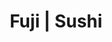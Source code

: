 ---
layout: place
title: "Fuji | Sushi"
permalink: /california/elk-grove/fuji-sushi.html
stateAbbr: CA
stateName: California
cityName: Elk Grove
place_id: ChIJ121geg3HmoARTXusjRNYz_I
photos:
  - name: >-
      places/ChIJ121geg3HmoARTXusjRNYz_I/photos/AeeoHcKDGgdbfOI6xn0lf3o03hE6WW3McFLSICI2_K1lvfQR2qCGJfEaduXvofTvffx77NuJqMDS72xDRWD0_lDG4DBdZJM_7QXRAOKtdobLsDEylaM2R3ogyN4XPxDdDA2Vi-xpIiseF-vsl-06AtIYpHckN9Ls0P3Bks3u9IwArIiRMeNtyW8Arq6XjPVrnKm11OlgkZlVE5DYmz8nOXAj9htuwGxjpPLsEF-4_IyNVXM8eaHDRf_OyBcYtHTFcsspCH9FY0DwDIEQGXgBynlOJGlzNFqPXSSGAw4a7VvDGQNXb07il7x4LNwA3uvbYofy9HHJIo0OWWhHMnggqbS9_TS_I-dWQZtI4oI9tV6-j9zFUh_jSmlhJqtmS1o4yT5Pv8iPaD2hhG7Zg3hesH426wSTv7p5tlO21rwtsBBcILUOfq8
    widthPx: 3024
    heightPx: 2021
    authorAttributions:
      - displayName: Sad Boi
        uri: https://maps.google.com/maps/contrib/103547604823069055621
        photoUri: >-
          https://lh3.googleusercontent.com/a-/ALV-UjVc1vrmQRcqPJ7HBPX7qCf4iOJgOyv829zXmDbtoWwNifERqVSC=s100-p-k-no-mo
    flagContentUri: >-
      https://www.google.com/local/imagery/report/?cb_client=maps_api_places.places_api&image_key=!1e10!2sCIHM0ogKEICAgICh1rjOrgE&hl=en-US
    googleMapsUri: >-
      https://www.google.com/maps/place//data=!3m4!1e2!3m2!1sCIHM0ogKEICAgICh1rjOrgE!2e10!4m2!3m1!1s0x809ac70d7a606dd7:0xf2cf58138dac7b4d
  - name: >-
      places/ChIJ121geg3HmoARTXusjRNYz_I/photos/AeeoHcKy-taq0zpWF2drEp5MzJ7oHc-9OqkO6fnVkF9FMQQj3YGDA6xD760RfgsEuse458_VpbClOvNx71xMJQdcRBX0I5-ChA_mRs9YlvKluLh90_pdCMmjJ1ew8bB8anOQqy0JjOL5iD2yQyLsjqx19UFlocpaljPfi8AhDaORAKL3n2eHHVcfq83fEKH9enSjHR6dEX6awtXlcElvwZJC-NS5QWaVQWOQkLlWVVjFowVRVioEfk5ctOsN-nNWpod6jeV_F_xtVu0XAs5ZZP0drOvpvcKwzJae_-LZnbOD4Kor2PAfmYSRipmFblXMue0OJzyehKyL9kjxmfGdjEAZIK-zyyCE2EObdXPZ54s8DYNUb9tS7M9xrpk3s57w0yv14KNiZ8GUnkTApnW9w7EspqwJTmGLh5PiJ9_iteMgyT6mxy5z
    widthPx: 3000
    heightPx: 1702
    authorAttributions:
      - displayName: crunchy hanaksa
        uri: https://maps.google.com/maps/contrib/100761378836185810419
        photoUri: >-
          https://lh3.googleusercontent.com/a/ACg8ocKAOCGOEKD1z9DPB8OXIx5GD3imEkASGzRqA4LTzfsR4OvSAw=s100-p-k-no-mo
    flagContentUri: >-
      https://www.google.com/local/imagery/report/?cb_client=maps_api_places.places_api&image_key=!1e10!2sCIHM0ogKEICAgICk79n8vgE&hl=en-US
    googleMapsUri: >-
      https://www.google.com/maps/place//data=!3m4!1e2!3m2!1sCIHM0ogKEICAgICk79n8vgE!2e10!4m2!3m1!1s0x809ac70d7a606dd7:0xf2cf58138dac7b4d
  - name: >-
      places/ChIJ121geg3HmoARTXusjRNYz_I/photos/AeeoHcIxKqFFFETh5jekaYdwZfRDlvI_NUqE-2P_qDoAvALUoBkIyUGTvXpn2ebNwQvc9RiVeMc8rmFQ19v79-nY6cEkR4fKFClaEZWLYQx76DXuxqSaOl93SEbzMeak-lLLqIwIaFANZCmvt8vdoxJ_yhvGbfoXgDWftzWaIR8_Rls27O6Z436gq5lcGpuTtB9IkK-83kTT6RGBpwMLehYLkR_dvulXo5T4WisuiBeMfdXXirC1eYRIxz3T6FwaH_kWC5T26FUipurRiSi2cou99DsVL-nRFhEY8b2E4k_zzEweSizKkEXLLjVh-drMjkFNAwxKWg00l_gRvCzuZWwKSzKqIy3ADj0jUPbhg4L3pEsMbwvc4eo2EPTDdm6xwlplMEhQdj2PG5pI2iR8VM2Yh2YlRrwrvpkWrhp38C4kRTyf2w
    widthPx: 4000
    heightPx: 3000
    authorAttributions:
      - displayName: Mr Xiong
        uri: https://maps.google.com/maps/contrib/107700164183597873961
        photoUri: >-
          https://lh3.googleusercontent.com/a-/ALV-UjXJY3B7cYqx_qU5SB8uvqlRS9xHyRpN4dNZFS9XIGlq7VtLkoI=s100-p-k-no-mo
    flagContentUri: >-
      https://www.google.com/local/imagery/report/?cb_client=maps_api_places.places_api&image_key=!1e10!2sCIHM0ogKEICAgMCwg4jADg&hl=en-US
    googleMapsUri: >-
      https://www.google.com/maps/place//data=!3m4!1e2!3m2!1sCIHM0ogKEICAgMCwg4jADg!2e10!4m2!3m1!1s0x809ac70d7a606dd7:0xf2cf58138dac7b4d
  - name: >-
      places/ChIJ121geg3HmoARTXusjRNYz_I/photos/AeeoHcKu-_OwnIhYUg6wAhOblw3T07xV-UYBzYmor4jwwYmmj4ZQNU_0XoJTz1EG5E-IC96HnF2zz6D0PPQSO1-2kbJC7csze5mB3SRwro26NhXeAyVGcNNM-rio9DL4FgT-ilUeq-5d0TVejItcHkTyLgVrhFoGdD7XpSAaFXKgKvvZaPuzEWDLuywz9tubjTBKrjXfGSr8kd0EiTQfjM7wfFDsnGDQ07tMQxzGNmPibBmTGw6EGvmjuarHN28Dq9cY-dUoKOh5P9JLRqNAumkJefLw1ExzNKN-1aLJsqt6cJlWmZOP4AaHGwIdA0aDw5GqTjtShOLRigRW80ijfHpACrAWArX4rKmmy2E8rbx-SWF88FAtdnltDQ3XPkn5S_-iZku8ArGsypDDesKocsAugRpTmaob-x0Z6Q1M5FMWdA
    widthPx: 4032
    heightPx: 3024
    authorAttributions:
      - displayName: John Joh
        uri: https://maps.google.com/maps/contrib/107341968407866724587
        photoUri: >-
          https://lh3.googleusercontent.com/a-/ALV-UjV0Rjvf-jJB-Jiaij6H0FUJJCTvx04NByIGbjbZ34skioKm0-NY=s100-p-k-no-mo
    flagContentUri: >-
      https://www.google.com/local/imagery/report/?cb_client=maps_api_places.places_api&image_key=!1e10!2sCIHM0ogKEICAgIDh-Yy-fQ&hl=en-US
    googleMapsUri: >-
      https://www.google.com/maps/place//data=!3m4!1e2!3m2!1sCIHM0ogKEICAgIDh-Yy-fQ!2e10!4m2!3m1!1s0x809ac70d7a606dd7:0xf2cf58138dac7b4d
  - name: >-
      places/ChIJ121geg3HmoARTXusjRNYz_I/photos/AeeoHcI1-bG4-hlkE5ebBw7T6YS5k6NCJHkiX7N98z4Onp35G4jxialUCSRJrW4Y_kTrxOsnXGeAwjFQtDf7I6PlmuTrYOJyixgdnmWM3U8bwWru1E_IAHko75IZydVJF6FCT0lJU-bjDYnYXHBTwJTZhijOhQchxxX35e8VVI8W9KAWZds1Qe-Fg5DEOuIn314sW3sfYOwluTD_B0fjbgN4j-IbBJK1ACLkLie1WM-shD9js5jq7-fxbaJNwTAaf2-X1X1d_M0jZzhPU1mBeYXmXiLMW3yLWDlkNMIP1ac8IwbrUWlWEfU8y5qo8OibNDTKCthjtA15a_WEBtvy8A9Yiyau4lDytvKOXupfxZ6COY48zOxGkhSXHAXsL9SIlLuvBJR5VqgISCeDy59F9uN3IJN99JhoC7BXyhyDbj84UAwud7zN
    widthPx: 4000
    heightPx: 3000
    authorAttributions:
      - displayName: P
        uri: https://maps.google.com/maps/contrib/114011040269846758599
        photoUri: >-
          https://lh3.googleusercontent.com/a-/ALV-UjWB9FtQ2UEgJ_v1lt4kPPu9lhEDRinYMITM195D6YBhBvBsGXwu6Q=s100-p-k-no-mo
    flagContentUri: >-
      https://www.google.com/local/imagery/report/?cb_client=maps_api_places.places_api&image_key=!1e10!2sCIHM0ogKEICAgICrtb2AkQE&hl=en-US
    googleMapsUri: >-
      https://www.google.com/maps/place//data=!3m4!1e2!3m2!1sCIHM0ogKEICAgICrtb2AkQE!2e10!4m2!3m1!1s0x809ac70d7a606dd7:0xf2cf58138dac7b4d
  - name: >-
      places/ChIJ121geg3HmoARTXusjRNYz_I/photos/AeeoHcJS3TsLjECLYuBEPXSiyF_ROCYKbwp_F6Kb1SdomWb2tcqcRZF3P7xMdchYU8uTG4bGuMLO8vcSouDYa16sLSl_0Dw6MVxtV4LFQFOl9vYGD8sj_lZxj6f0zNu0BhvApR8b4kJEM7jqMjNRbgBLGeGu9tFIUPaKw1KoYIbCO4Yjoi2IgpSeeZdZglXEqIK0qHUqSWDk9XbClCNXfeMHcmz1VPbgxzy-9EOig2S_Ddw7y1J284BlNqlS8flpQOTLSSfb6VzwqwxYPfWOKDPqAVqLROcMShwBDMlj6EL6BveuiWxwa7-wabZU32Yf0DmGjOWJZTiOJ-R_VmH7Fws14PBqumkKnjZLg1LYespi7CiQY6TqeZenPADSMh8gBUVLh29v4PrxcMhhr8vUGQD8GCY04N9DoOW859RJmvpvuJg
    widthPx: 3000
    heightPx: 4000
    authorAttributions:
      - displayName: Mariachi Mexcali de Sacramento
        uri: https://maps.google.com/maps/contrib/108624774117799636696
        photoUri: >-
          https://lh3.googleusercontent.com/a-/ALV-UjX-tcVfQD_NraNixSe5vJvdeNwYgIFKJw1x0BOikz2itAw7nAk=s100-p-k-no-mo
    flagContentUri: >-
      https://www.google.com/local/imagery/report/?cb_client=maps_api_places.places_api&image_key=!1e10!2sCIHM0ogKEICAgIDb6eXJGw&hl=en-US
    googleMapsUri: >-
      https://www.google.com/maps/place//data=!3m4!1e2!3m2!1sCIHM0ogKEICAgIDb6eXJGw!2e10!4m2!3m1!1s0x809ac70d7a606dd7:0xf2cf58138dac7b4d
  - name: >-
      places/ChIJ121geg3HmoARTXusjRNYz_I/photos/AeeoHcKt77SziUaQvuprzRr4o5TRMdxKD8ICQOh9lGKoDJM_kW7ZYFnfbKNqTvKSeZRSGeGQF13IHHoFPSnr-ZrXNd1tenJmKZkY9H22QN0xok2zQWmpMABlcgk4HCgyn4SHQpG3ByyMS_FxnIT9NzFgZuBrpZGUsjG6rq8TkIJi8ETzSmozGA5Pack4PHHbA4JLCeQ97NawTZUYgLP4pIyfN95w5a60L9M-NAEwGS3wZ3X8plPYbif6tRHHzTPPezgYMAbUxDnHIZ51br8Tksw29ezPI6uqp7xBmqzkv2sS6UX3ik1SAMfPrd3KzwZZal2UFjHayHmig1HbRw6ya1F3sb-C3XAn1OlqWeVrKczxvohdBVFoVHww8lwAwVl9PNwX-tk41th4-M7Aoil4n0sD1Ul68lq2sDIJXig64pUow2ugPETt
    widthPx: 4032
    heightPx: 3024
    authorAttributions:
      - displayName: Yue Jin
        uri: https://maps.google.com/maps/contrib/103444687235652901164
        photoUri: >-
          https://lh3.googleusercontent.com/a/ACg8ocIm2JTElPjhrk_OXYiHiAhNHmYD9vlylMFeilpycQk-UrBP6Q=s100-p-k-no-mo
    flagContentUri: >-
      https://www.google.com/local/imagery/report/?cb_client=maps_api_places.places_api&image_key=!1e10!2sCIHM0ogKEICAgICN0YOQtAE&hl=en-US
    googleMapsUri: >-
      https://www.google.com/maps/place//data=!3m4!1e2!3m2!1sCIHM0ogKEICAgICN0YOQtAE!2e10!4m2!3m1!1s0x809ac70d7a606dd7:0xf2cf58138dac7b4d
  - name: >-
      places/ChIJ121geg3HmoARTXusjRNYz_I/photos/AeeoHcI2Wp6Dc_LwdFpRYE2g9SFfQ8r2ZdzUq5HSh1Ths4c_jypNSAwU47lUEnl88XgmyWWquUTxeNZhSSeoPGMbFgt8oQNMs0lbdS98quaSmGTJx0Ii5_r5vmxw6MN3TJPabHel9HSuWLJN4ztS7-VvNgyssGqowZp1p0DLL5e-irIEztm4dMyIJ44sHw8eGxq9eDRfddYriCuLaV68IU-uMUZVlzygTdu2bv1LNjq2Tej73W05ttZ2ic5O__CRCLoJewylmQQlxbv-LlWkLhVoJJ9GAVCuA5VrZeQRy0MivTc9_5R5KxKJE6HeyoyWAR9b6yJfaQRU9izQKqc1JMlpOEzHmjaRBd3UYS7b1s1B3sABGHbN-hYeU-p1pIrTQtR8IRJMEwPvvkx_Wz9lBXa-z7RuU8GkT17vvSitZgpCuZNBd_WrP43uMk30u8StNsSN
    widthPx: 3000
    heightPx: 4000
    authorAttributions:
      - displayName: Warren Tom
        uri: https://maps.google.com/maps/contrib/108695358532808510261
        photoUri: >-
          https://lh3.googleusercontent.com/a-/ALV-UjWsnKt7p0gU8SfgTkVg_gnEaxh5R2PYcNzcMqUg0HuCnezqcOm6Iw=s100-p-k-no-mo
    flagContentUri: >-
      https://www.google.com/local/imagery/report/?cb_client=maps_api_places.places_api&image_key=!1e10!2sCIABIhAGbyfQDgZUgWe_uPUACMz6&hl=en-US
    googleMapsUri: >-
      https://www.google.com/maps/place//data=!3m4!1e2!3m2!1sCIABIhAGbyfQDgZUgWe_uPUACMz6!2e10!4m2!3m1!1s0x809ac70d7a606dd7:0xf2cf58138dac7b4d
  - name: >-
      places/ChIJ121geg3HmoARTXusjRNYz_I/photos/AeeoHcKNRdvh8xYuL2-yjxvg-xYx-m0rb9fbQIhH9RZ9JQN5nij69xGO1Jcu-_HCFCydruF0sRqjsiaq76yHVLAr7HOpfzSvGkRV71gbO2SR0oZiwvXAaRhS2ugIuCdkKYROcjb3yHOISePH9UFKY3jyAhx908vYFY4-ErEAuJk7RK66dIJhEI8Uq6dXIRhrCdUgDNtl9anJmfGL_SojFxKD0J6RRSo26oqY2OxHGWNh56_d1TEnJqp37GkXuu0M8SXEWyCkrtcAiG4Ly0tKUW1WsMVqy9MneMHIuL1HKN1eZQpKBxMBW5tf9CUCW2y4B4WjwrhPaf7Bz6TMnSEKddJs7negqFQrddmyeDjHLTYbJ6D9QBzoZXoC9iiqi1zUfIlSDsFtWhYopAYThyyYyl1zSc9AvU1F1yMA3TIYOSA2kMJ4sQ
    widthPx: 4032
    heightPx: 3024
    authorAttributions:
      - displayName: Yue Jin
        uri: https://maps.google.com/maps/contrib/103444687235652901164
        photoUri: >-
          https://lh3.googleusercontent.com/a/ACg8ocIm2JTElPjhrk_OXYiHiAhNHmYD9vlylMFeilpycQk-UrBP6Q=s100-p-k-no-mo
    flagContentUri: >-
      https://www.google.com/local/imagery/report/?cb_client=maps_api_places.places_api&image_key=!1e10!2sCIHM0ogKEICAgICN0YOQVA&hl=en-US
    googleMapsUri: >-
      https://www.google.com/maps/place//data=!3m4!1e2!3m2!1sCIHM0ogKEICAgICN0YOQVA!2e10!4m2!3m1!1s0x809ac70d7a606dd7:0xf2cf58138dac7b4d
  - name: >-
      places/ChIJ121geg3HmoARTXusjRNYz_I/photos/AeeoHcInLRtZd5AUFww-ojdSdUbZs52j_q0e04Wjil08qoEVaIA8Wuc6RoJoFzRiA6wMR5BYhp89u2ntwEqVP7ve7oiiZ2mTHTiBdS1nLsfUJwrdKKhTxL068X8a9rvakecxfYyzq8Xr9OkOakVzy2gElacWOcJ0-M4Ei-KuZ-db7GYtsLeR4B16U48h6__JTHCqJABk8q_XijMKyxPC2imHnoG7mtU1_m4w5idUfOTgoPMncSBAOQWz0LCKSeSEdr40-WMzTQ2zcdMUe4-E9XT_st95CQR4ckE8vViNmgvFDcpopW31JqOdAb-xu0fm-HE7pL_rAbba8-JKnUdd9yqsGfQ2gZpm9Fk_7dtKywHwri6NEmUVUHqraaCJlIV71vxE4-B2IM6_h6VFs7hvd-CWKCP0no8SBvLTOtgpMHARaJUzVtQ
    widthPx: 3000
    heightPx: 4000
    authorAttributions:
      - displayName: P
        uri: https://maps.google.com/maps/contrib/114011040269846758599
        photoUri: >-
          https://lh3.googleusercontent.com/a-/ALV-UjWB9FtQ2UEgJ_v1lt4kPPu9lhEDRinYMITM195D6YBhBvBsGXwu6Q=s100-p-k-no-mo
    flagContentUri: >-
      https://www.google.com/local/imagery/report/?cb_client=maps_api_places.places_api&image_key=!1e10!2sCIHM0ogKEICAgICrtb2A4QE&hl=en-US
    googleMapsUri: >-
      https://www.google.com/maps/place//data=!3m4!1e2!3m2!1sCIHM0ogKEICAgICrtb2A4QE!2e10!4m2!3m1!1s0x809ac70d7a606dd7:0xf2cf58138dac7b4d
address: 8473 Elk Grove Blvd, Elk Grove, CA 95758, USA
street: 8473 Elk Grove Blvd
city: Elk Grove
state: CA
zip: '95758'
country: USA
neighborhood: null
latitude: '38.409821'
longitude: '-121.390343'
accessibility_options:
  wheelchairAccessibleParking: true
  wheelchairAccessibleEntrance: true
  wheelchairAccessibleRestroom: true
  wheelchairAccessibleSeating: true
business_status: OPERATIONAL
name: Fuji | Sushi
google_maps_links:
  directionsUri: >-
    https://www.google.com/maps/dir//''/data=!4m7!4m6!1m1!4e2!1m2!1m1!1s0x809ac70d7a606dd7:0xf2cf58138dac7b4d!3e0
  placeUri: https://maps.google.com/?cid=17496299918362180429
  writeAReviewUri: >-
    https://www.google.com/maps/place//data=!4m3!3m2!1s0x809ac70d7a606dd7:0xf2cf58138dac7b4d!12e1
  reviewsUri: >-
    https://www.google.com/maps/place//data=!4m4!3m3!1s0x809ac70d7a606dd7:0xf2cf58138dac7b4d!9m1!1b1
  photosUri: >-
    https://www.google.com/maps/place//data=!4m3!3m2!1s0x809ac70d7a606dd7:0xf2cf58138dac7b4d!10e5
primary_type: Sushi Restaurant
opening_hours:
  regular: null
  current: null
secondary_opening_hours:
  regular:
    weekdayDescriptions: null
    type: null
  current:
    weekdayDescriptions: null
    type: null
phone: null
price_level: null
price_range: null
rating: null
rating_count: 0
website: null
description: null
reviews: null
parking_options: null
payment_options: null
allow_dogs: null
curbside_pickup: null
delivery: null
dine_in: null
good_for_children: null
good_for_groups: null
good_for_sports: null
live_music: null
menu_for_children: null
outdoor_seating: null
reservable: null
restroom: null
serves_beer: null
serves_breakfast: null
serves_brunch: null
serves_cocktails: null
serves_coffee: null
serves_dinner: null
serves_dessert: null
serves_lunch: null
serves_vegetarian_food: null
serves_wine: null
takeout: null

---